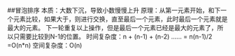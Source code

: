 ##冒泡排序
本质：大数下沉，导致小数慢慢上升
原理：从第一元素开始，和下一个元素比较，如果大于，则进行交换，直至最后一个元素，此时最后一个元素就是最大的元素。
下一轮重复以上操作，但是最后一个元素已经是最大的元素了，所以只需要比较到N-1的位置。
时间复杂度：n + (n-1) + (n-2) …… = n(n-1)/2 =O(n*n)
空间复杂度：O(n)
